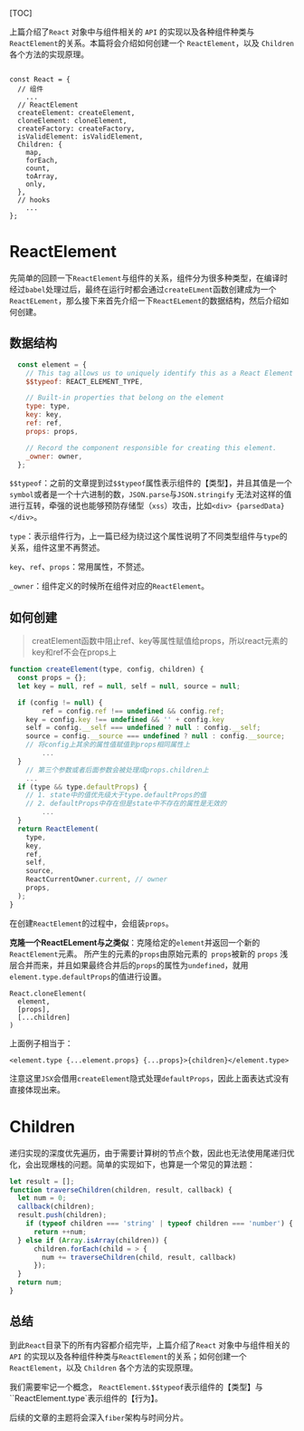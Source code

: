 [TOC]		  

上篇介绍了`React` 对象中与组件相关的 `API` 的实现以及各种组件种类与`ReactElement`的关系。本篇将会介绍如何创建一个 `ReactElement`，以及 `Children` 各个方法的实现原理。

```

const React = {
  // 组件
	...
  // ReactElement
  createElement: createElement,
  cloneElement: cloneElement,
  createFactory: createFactory,
  isValidElement: isValidElement,
  Children: {
    map,
    forEach,
    count,
    toArray,
    only,
  },
  // hooks
	...
};
```



# ReactElement

先简单的回顾一下`ReactElement`与组件的关系，组件分为很多种类型，在编译时经过`babel`处理过后，最终在运行时都会通过`createELment`函数创建成为一个`ReactELement`，那么接下来首先介绍一下`ReactELement`的数据结构，然后介绍如何创建。

## 数据结构

```javascript
  const element = {
    // This tag allows us to uniquely identify this as a React Element
    $$typeof: REACT_ELEMENT_TYPE,

    // Built-in properties that belong on the element
    type: type,
    key: key,
    ref: ref,
    props: props,

    // Record the component responsible for creating this element.
    _owner: owner,
  };
```

`$$typeof`：之前的文章提到过`$$typeof`属性表示组件的【类型】，并且其值是一个`symbol`或者是一个十六进制的数，`JSON.parse`与`JSON.stringify` 无法对这样的值进行互转，牵强的说也能够预防存储型（`xss`）攻击，比如`<div> {parsedData} </div>`。

`type`：表示组件行为，上一篇已经为绕过这个属性说明了不同类型组件与`type`的关系，组件这里不再赘述。

`key`、`ref`、`props`：常用属性，不赘述。

`_owner`：组件定义的时候所在组件对应的`ReactElement`。

## 如何创建

> creatElement函数中阻止ref、key等属性赋值给props，所以react元素的key和ref不会在props上

```javascript
function createElement(type, config, children) {
  const props = {};
  let key = null, ref = null, self = null, source = null;

  if (config != null) {
		ref = config.ref !== undefined && config.ref;
    key = config.key !== undefined && '' + config.key
    self = config.__self === undefined ? null : config.__self;
    source = config.__source === undefined ? null : config.__source;
    // 将config上其余的属性值赋值到props相同属性上
		...
  }
	// 第三个参数或者后面参数会被处理成props.children上
    ...
  if (type && type.defaultProps) {
  	// 1. state中的值优先级大于type.defaultProps的值
    // 2. defaultProps中存在但是state中不存在的属性是无效的
    	...
  }
  return ReactElement(
    type,
    key,
    ref,
    self,
    source,
    ReactCurrentOwner.current, // owner
    props,
  );
}
```

在创建`ReactElement`的过程中，会组装`props`。

**克隆一个ReactELement与之类似**：克隆给定的`element`并返回一个新的`ReactElement`元素。 所产生的元素的`props`由原始元素的` props`被新的 `props` 浅层合并而来，并且如果最终合并后的`props`的属性为`undefined`，就用`element.type.defaultProps`的值进行设置。

```
React.cloneElement(
  element,
  [props],
  [...children]
)
```

上面例子相当于：

```
<element.type {...element.props} {...props}>{children}</element.type>
```

注意这里`JSX`会借用`createElement`隐式处理`defaultProps`，因此上面表达式没有直接体现出来。

# Children

递归实现的深度优先遍历，由于需要计算树的节点个数，因此也无法使用尾递归优化，会出现爆栈的问题。简单的实现如下，也算是一个常见的算法题：

```javascript
let result = [];
function traverseChildren(children, result, callback) {
  let num = 0;
  callback(children);
  result.push(children);
	if (typeof children === 'string' | typeof children === 'number') {
      return ++num;
  } else if (Array.isArray(children)) {
      children.forEach(child = > {
        num += traverseChildren(child, result, callback)
      });
  }
  return num;
}
```

## 总结

到此`React`目录下的所有内容都介绍完毕，上篇介绍了`React` 对象中与组件相关的 `API` 的实现以及各种组件种类与`ReactElement`的关系；如何创建一个 `ReactElement`，以及 `Children` 各个方法的实现原理。

我们需要牢记一个概念， `ReactElement.$$typeof`表示组件的【类型】与``ReactElement.type`表示组件的【行为】。

后续的文章的主题将会深入`fiber`架构与时间分片。

